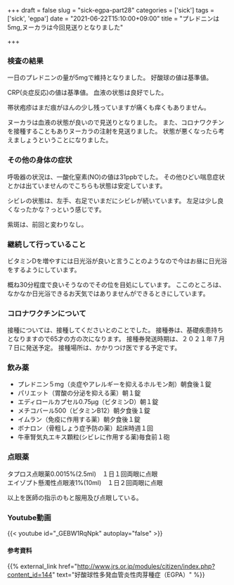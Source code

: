 +++
draft = false
slug = "sick-egpa-part28"
categories = ['sick']
tags = ['sick', 'egpa']
date = "2021-06-22T15:10:00+09:00"
title = "プレドニンは5mg,ヌーカラは今回見送りとなりました"

+++

### 検査の結果
一日のプレドニンの量が5mgで維持となりました。
好酸球の値は基準値。

<!--more-->

CRP(炎症反応)の値は基準値。
血液の状態は良好でした。

帯状疱疹はまだ痕がほんの少し残っていますが痛くも痒くもありません。

ヌーカラは血液の状態が良いので見送りとなりました。
また、コロナワクチンを接種することもありヌーカラの注射を見送りました。
状態が悪くなったら考えましょうということになりました。

### その他の身体の症状

呼吸器の状況は、一酸化窒素(NO)の値は31ppbでした。
その他ひどい喘息症状とかは出ていませんのでこちらも状態は安定しています。

シビレの状態は、左手、右足でいまだにシビレが続いています。
左足は少し良くなったかな？っという感じです。

紫斑は、前回と変わりなし。


### 継続して行っていること

ビタミンDを増やすには日光浴が良いと言うことのようなので今はお昼に日光浴をするようにしています。

概ね30分程度で良いそうなのでその位を目処にしています。
ここのところは、なかなか日光浴できるお天気ではありませんができるときにしています。

### コロナワクチンについて

接種については、接種してくださいとのことでした。
接種券は、基礎疾患持ちとなりますので65才の方の次になります。
接種券発送時期は、２０２１年７月７日に発送予定。
接種場所は、かかりつけ医でする予定です。

### 飲み薬
- プレドニン５mg（炎症やアレルギーを抑えるホルモン剤）朝食後１錠   
- パリエット（胃酸の分泌を抑える薬）朝１錠  
- エディロールカプセル0.75μg（ビタミンD）朝１錠
- メチコバール500（ビタミンB12）朝夕食後１錠  
- イムラン（免疫に作用する薬）朝夕食後１錠  
- ボナロン（骨粗しょう症予防の薬）起床時週１回  
- 牛車腎気丸エキス顆粒(シビレに作用する薬)毎食前１砲

### 点眼薬
タプロス点眼薬0.0015%(2.5ml)　１日１回両眼に点眼  
エイゾプト懸濁性点眼液1%(10ml)　１日２回両眼に点眼

以上を医師の指示のもと服用及び点眼している。

### Youtube動画

{{< youtube id="_GEBW1RqNpk" autoplay="false" >}}

#### 参考資料

{{% external_link href="http://www.jrs.or.jp/modules/citizen/index.php?content_id=144" text="好酸球性多発血管炎性肉芽種症（EGPA）" %}}

